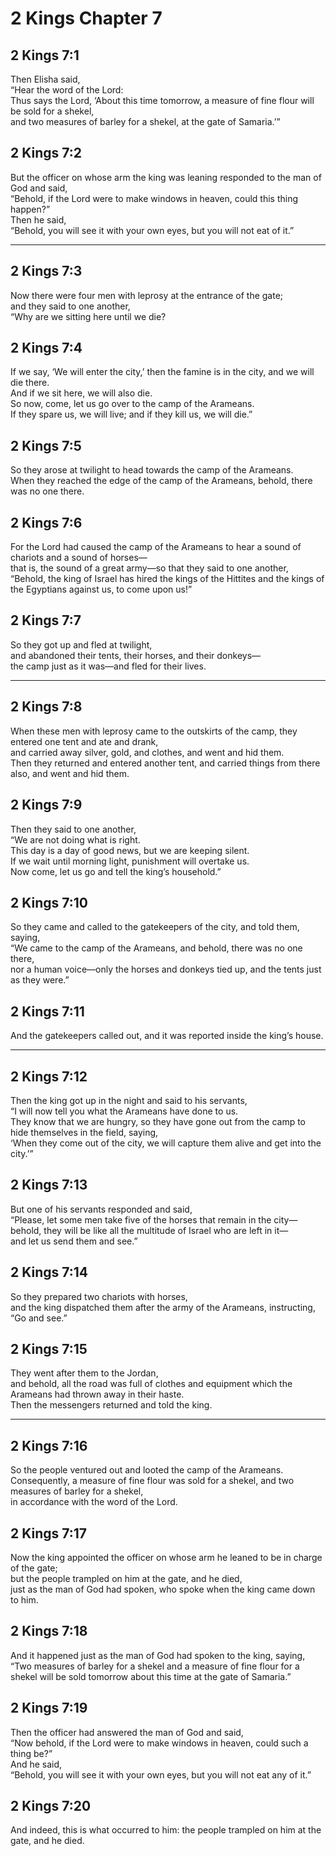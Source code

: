 # 2 Kings Chapter 7

## 2 Kings 7:1

Then Elisha said,  
“Hear the word of the Lord:  
Thus says the Lord, ‘About this time tomorrow, a measure of fine flour will be sold for a shekel,  
and two measures of barley for a shekel, at the gate of Samaria.’”

## 2 Kings 7:2

But the officer on whose arm the king was leaning responded to the man of God and said,  
“Behold, if the Lord were to make windows in heaven, could this thing happen?”  
Then he said,  
“Behold, you will see it with your own eyes, but you will not eat of it.”

---

## 2 Kings 7:3

Now there were four men with leprosy at the entrance of the gate;  
and they said to one another,  
“Why are we sitting here until we die?

## 2 Kings 7:4

If we say, ‘We will enter the city,’ then the famine is in the city, and we will die there.  
And if we sit here, we will also die.  
So now, come, let us go over to the camp of the Arameans.  
If they spare us, we will live; and if they kill us, we will die.”

## 2 Kings 7:5

So they arose at twilight to head towards the camp of the Arameans.  
When they reached the edge of the camp of the Arameans, behold, there was no one there.

## 2 Kings 7:6

For the Lord had caused the camp of the Arameans to hear a sound of chariots and a sound of horses—  
that is, the sound of a great army—so that they said to one another,  
“Behold, the king of Israel has hired the kings of the Hittites and the kings of the Egyptians against us, to come upon us!”

## 2 Kings 7:7

So they got up and fled at twilight,  
and abandoned their tents, their horses, and their donkeys—  
the camp just as it was—and fled for their lives.

---

## 2 Kings 7:8

When these men with leprosy came to the outskirts of the camp, they entered one tent and ate and drank,  
and carried away silver, gold, and clothes, and went and hid them.  
Then they returned and entered another tent, and carried things from there also, and went and hid them.

## 2 Kings 7:9

Then they said to one another,  
“We are not doing what is right.  
This day is a day of good news, but we are keeping silent.  
If we wait until morning light, punishment will overtake us.  
Now come, let us go and tell the king’s household.”

## 2 Kings 7:10

So they came and called to the gatekeepers of the city, and told them, saying,  
“We came to the camp of the Arameans, and behold, there was no one there,  
nor a human voice—only the horses and donkeys tied up, and the tents just as they were.”

## 2 Kings 7:11

And the gatekeepers called out, and it was reported inside the king’s house.

---

## 2 Kings 7:12

Then the king got up in the night and said to his servants,  
“I will now tell you what the Arameans have done to us.  
They know that we are hungry, so they have gone out from the camp to hide themselves in the field, saying,  
‘When they come out of the city, we will capture them alive and get into the city.’”

## 2 Kings 7:13

But one of his servants responded and said,  
“Please, let some men take five of the horses that remain in the city—  
behold, they will be like all the multitude of Israel who are left in it—  
and let us send them and see.”

## 2 Kings 7:14

So they prepared two chariots with horses,  
and the king dispatched them after the army of the Arameans, instructing, “Go and see.”

## 2 Kings 7:15

They went after them to the Jordan,  
and behold, all the road was full of clothes and equipment which the Arameans had thrown away in their haste.  
Then the messengers returned and told the king.

---

## 2 Kings 7:16

So the people ventured out and looted the camp of the Arameans.  
Consequently, a measure of fine flour was sold for a shekel, and two measures of barley for a shekel,  
in accordance with the word of the Lord.

## 2 Kings 7:17

Now the king appointed the officer on whose arm he leaned to be in charge of the gate;  
but the people trampled on him at the gate, and he died,  
just as the man of God had spoken, who spoke when the king came down to him.

## 2 Kings 7:18

And it happened just as the man of God had spoken to the king, saying,  
“Two measures of barley for a shekel and a measure of fine flour for a shekel will be sold tomorrow about this time at the gate of Samaria.”

## 2 Kings 7:19

Then the officer had answered the man of God and said,  
“Now behold, if the Lord were to make windows in heaven, could such a thing be?”  
And he said,  
“Behold, you will see it with your own eyes, but you will not eat any of it.”

## 2 Kings 7:20

And indeed, this is what occurred to him: the people trampled on him at the gate, and he died.

